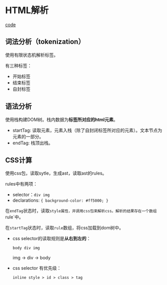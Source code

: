 # HTML解析

[code](./src/parser.js)

## 词法分析（tokenization）
使用有限状态机解析标签。

有三种标签：
* 开始标签
* 结束标签
* 自封标签

## 语法分析

使用栈构建DOM树。栈内数据为**标签所对应的html元素**。

* startTag: 读取元素，元素入栈（除了自封闭标签所对应的元素）。文本节点为元素的一部分。
* endTag: 栈顶出栈。

## CSS计算

使用css包，读取sytle，生成ast，读取ast的rules。

rules中有两项：
* selector：`div img`
* declarations: `{ background-color: #ff5000; }`

在`endTag`状态时，读取`style属性，并调用css包来解析css。解析的结果存在一个数组`rule`中。

在`startTag`状态时，读取`rule`数组，将css加载到dom树中。


* css selector的读取规则是**从右到左的**：
    ```css
    body div img
    ```
    img -> div -> body
* css selector 有优先级： 
    
    `inline style > id > class > tag`
